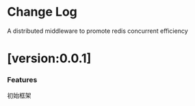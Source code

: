 # Change Log

A distributed middleware to promote redis concurrent efficiency

# [version:0.0.1]
### Features
初始框架